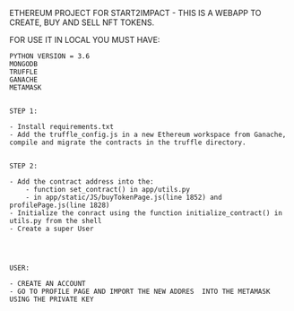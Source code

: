 ETHEREUM PROJECT FOR START2IMPACT - THIS IS A WEBAPP TO CREATE, BUY AND SELL NFT TOKENS. 

FOR USE IT IN LOCAL YOU MUST HAVE:

    PYTHON VERSION = 3.6
    MONGODB
    TRUFFLE
    GANACHE
    METAMASK

    
    STEP 1:

    - Install requirements.txt	
    - Add the truffle_config.js in a new Ethereum workspace from Ganache, compile and migrate the contracts in the truffle directory.
    

    STEP 2:

    - Add the contract address into the: 
        - function set_contract() in app/utils.py
        - in app/static/JS/buyTokenPage.js(line 1852) and profilePage.js(line 1828)
    - Initialize the conract using the function initialize_contract() in utils.py from the shell
    - Create a super User	



	  
    USER:

    - CREATE AN ACCOUNT
    - GO TO PROFILE PAGE AND IMPORT THE NEW ADDRES  INTO THE METAMASK USING THE PRIVATE KEY

